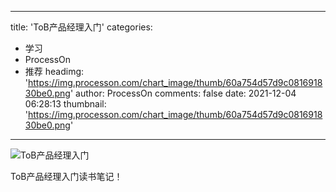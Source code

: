 
---
title: 'ToB产品经理入门'
categories: 
 - 学习
 - ProcessOn
 - 推荐
headimg: 'https://img.processon.com/chart_image/thumb/60a754d57d9c081691830be0.png'
author: ProcessOn
comments: false
date: 2021-12-04 06:28:13
thumbnail: 'https://img.processon.com/chart_image/thumb/60a754d57d9c081691830be0.png'
---

<div>   
<img class="thumb" alt="ToB产品经理入门" src="https://img.processon.com/chart_image/thumb/60a754d57d9c081691830be0.png" referrerpolicy="no-referrer">
<p>ToB产品经理入门读书笔记！</p>  
</div>
            